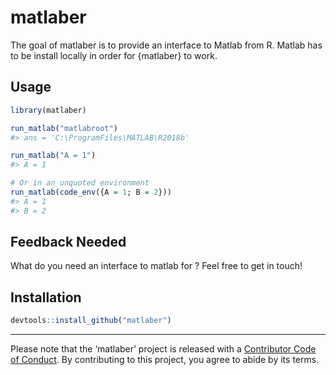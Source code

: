 
<!-- README.md is generated from README.Rmd. Please edit that file -->

# matlaber

<!-- badges: start -->

<!-- badges: end -->

The goal of matlaber is to provide an interface to Matlab from R. Matlab
has to be install locally in order for {matlaber} to work.

## Usage

``` r
library(matlaber)

run_matlab("matlabroot")
#> ans = 'C:\ProgramFiles\MATLAB\R2018b'

run_matlab("A = 1")
#> A = 1

# Or in an unquoted environment
run_matlab(code_env({A = 1; B = 2}))
#> A = 1
#> B = 2
```

## Feedback Needed

What do you need an interface to matlab for ? Feel free to get in
touch\!

## Installation

``` r
devtools::install_github("matlaber")
```

-----

Please note that the ‘matlaber’ project is released with a [Contributor
Code of Conduct](.github/CODE_OF_CONDUCT.md). By contributing to this
project, you agree to abide by its terms.
